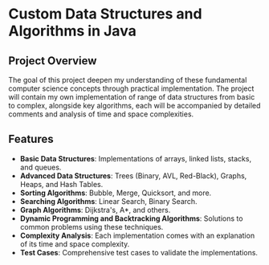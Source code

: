# Custom Data Structures and Algorithms in Java

## Project Overview
The goal of this project deepen my understanding of these fundamental computer 
science concepts through practical implementation. The project will contain my own implementation of range of data structures from basic to complex, 
alongside key algorithms, each will be accompanied by detailed comments and analysis of time and space complexities.

## Features
- **Basic Data Structures**: Implementations of arrays, linked lists, stacks, and queues.
- **Advanced Data Structures**: Trees (Binary, AVL, Red-Black), Graphs, Heaps, and Hash Tables.
- **Sorting Algorithms**: Bubble, Merge, Quicksort, and more.
- **Searching Algorithms**: Linear Search, Binary Search.
- **Graph Algorithms**: Dijkstra's, A*, and others.
- **Dynamic Programming and Backtracking Algorithms**: Solutions to common problems using these techniques.
- **Complexity Analysis**: Each implementation comes with an explanation of its time and space complexity.
- **Test Cases**: Comprehensive test cases to validate the implementations.
